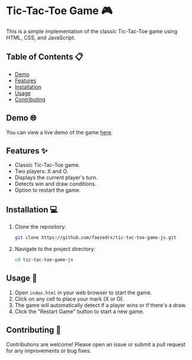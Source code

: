 # Tic-Tac-Toe Game 🎮

This is a simple implementation of the classic Tic-Tac-Toe game using HTML, CSS, and JavaScript.

## Table of Contents 📋

- [Demo](#demo-)
- [Features](#features-)
- [Installation](#installation-)
- [Usage](#usage-)
- [Contributing](#contributing-)

## Demo 🌐

You can view a live demo of the game [here](https://faezedrx.github.io/tic-tac-toe-game-js/).

## Features ✨

- Classic Tic-Tac-Toe game.
- Two players: X and O.
- Displays the current player's turn.
- Detects win and draw conditions.
- Option to restart the game.

## Installation 💻

1. Clone the repository:
    ```bash
    git clone https://github.com/faezedrx/tic-tac-toe-game-js.git
    ```

2. Navigate to the project directory:
    ```bash
    cd tic-tac-toe-game-js
    ```

## Usage 🚀

1. Open `index.html` in your web browser to start the game.
2. Click on any cell to place your mark (X or O).
3. The game will automatically detect if a player wins or if there's a draw.
4. Click the "Restart Game" button to start a new game.

## Contributing 🤝

Contributions are welcome! Please open an issue or submit a pull request for any improvements or bug fixes.
